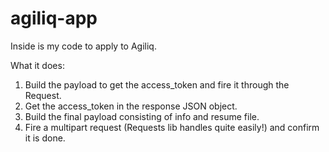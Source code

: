 agiliq-app
==========

Inside is my code to apply to Agiliq.

What it does:

1. Build the payload to get the access_token and fire it through the Request.
2. Get the access_token in the response JSON object.
3. Build the final payload consisting of info and resume file.
4. Fire a multipart request (Requests lib handles quite easily!) and confirm it is done.
